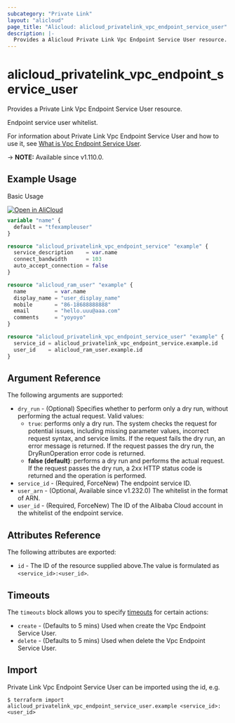 ```yaml
---
subcategory: "Private Link"
layout: "alicloud"
page_title: "Alicloud: alicloud_privatelink_vpc_endpoint_service_user"
description: |-
  Provides a Alicloud Private Link Vpc Endpoint Service User resource.
---
```


# alicloud_privatelink_vpc_endpoint_service_user

Provides a Private Link Vpc Endpoint Service User resource.

Endpoint service user whitelist.

For information about Private Link Vpc Endpoint Service User and how to use it, see [What is Vpc Endpoint Service User](https://www.alibabacloud.com/help/en/privatelink/latest/api-privatelink-2020-04-15-addusertovpcendpointservice).

-> **NOTE:** Available since v1.110.0.

## Example Usage

Basic Usage

<div style="display: block;margin-bottom: 40px;"><div class="oics-button" style="float: right;position: absolute;margin-bottom: 10px;">
  <a href="https://api.aliyun.com/api-tools/terraform?resource=alicloud_privatelink_vpc_endpoint_service_user&exampleId=4dd99c3d-edbb-793b-9ab6-dc2f06139de5919ea744&activeTab=example&spm=docs.r.privatelink_vpc_endpoint_service_user.0.4dd99c3ded&intl_lang=EN_US" target="_blank">
    <img alt="Open in AliCloud" src="https://img.alicdn.com/imgextra/i1/O1CN01hjjqXv1uYUlY56FyX_!!6000000006049-55-tps-254-36.svg" style="max-height: 44px; max-width: 100%;">
  </a>
</div></div>

```terraform
variable "name" {
  default = "tfexampleuser"
}

resource "alicloud_privatelink_vpc_endpoint_service" "example" {
  service_description    = var.name
  connect_bandwidth      = 103
  auto_accept_connection = false
}

resource "alicloud_ram_user" "example" {
  name         = var.name
  display_name = "user_display_name"
  mobile       = "86-18688888888"
  email        = "hello.uuu@aaa.com"
  comments     = "yoyoyo"
}

resource "alicloud_privatelink_vpc_endpoint_service_user" "example" {
  service_id = alicloud_privatelink_vpc_endpoint_service.example.id
  user_id    = alicloud_ram_user.example.id
}
```

## Argument Reference

The following arguments are supported:
* `dry_run` - (Optional) Specifies whether to perform only a dry run, without performing the actual request. Valid values:
  - `true`: performs only a dry run. The system checks the request for potential issues, including missing parameter values, incorrect request syntax, and service limits. If the request fails the dry run, an error message is returned. If the request passes the dry run, the DryRunOperation error code is returned.
  - **false (default)**: performs a dry run and performs the actual request. If the request passes the dry run, a 2xx HTTP status code is returned and the operation is performed.
* `service_id` - (Required, ForceNew) The endpoint service ID.
* `user_arn` - (Optional, Available since v1.232.0) The whitelist in the format of ARN.
* `user_id` - (Required, ForceNew) The ID of the Alibaba Cloud account in the whitelist of the endpoint service.

## Attributes Reference

The following attributes are exported:
* `id` - The ID of the resource supplied above.The value is formulated as `<service_id>:<user_id>`.

## Timeouts

The `timeouts` block allows you to specify [timeouts](https://www.terraform.io/docs/configuration-0-11/resources.html#timeouts) for certain actions:
* `create` - (Defaults to 5 mins) Used when create the Vpc Endpoint Service User.
* `delete` - (Defaults to 5 mins) Used when delete the Vpc Endpoint Service User.

## Import

Private Link Vpc Endpoint Service User can be imported using the id, e.g.

```shell
$ terraform import alicloud_privatelink_vpc_endpoint_service_user.example <service_id>:<user_id>
```